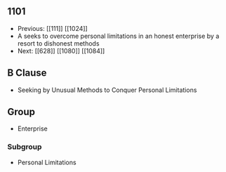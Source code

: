## 1101
- Previous: [[111]] [[1024]] 
- A seeks to overcome personal limitations in an honest enterprise by a resort to dishonest methods
- Next: [[628]] [[1080]] [[1084]] 

## B Clause
- Seeking by Unusual Methods to Conquer Personal Limitations

## Group
- Enterprise

### Subgroup
- Personal Limitations

